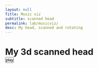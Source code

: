 ```yaml
---
layout: null
Title: Music viz
subtitle: scanned head
permalink: lab/musicviz/
desc: My head, scanned and rotating
---
```

<div id="controls">
<h1> My 3d scanned head</h1><input type="button" id="play" value="play" onclick="toggleanimation()">
</div>
<div id='WebGLCanvas' ></div>

<style type="text/css">
  * {
    margin:0;
    padding:0; } /* to remove the top and left whitespace */
  html, body
  {
    width:100%;
    height:100%;
  } /* just to be sure these are full screen*/
  #controls{
    z = 1;
  }
  WebGLCanvas { display:block; z-index: -1; background: #000FF;} /* To remove the scrollbars */
</style>
<script src="assets/js/three.min.js"> </script>
<script src="assets/js/OBJLoader.js"></script>
<script src="https://connect.soundcloud.com/sdk/sdk-3.1.2.js"></script>
<script>
  //TODO put a gif or webm here and move the visualizer to a separate page.
	var container;
  var camera, scene, renderer;
  var mouseX = 0, mouseY = 0;
  var windowHalfX = window.innerWidth / 2;
  var windowHalfY = window.innerHeight / 2;
  var analyser;
  var progressBar = document.createElement('div');
  var requestId,playing=false;
  var button = document.getElementById("play");
  var isInit = false;
  function toggleanimation(){
    if(!playing && !isInit) {
      button.value = "pause";
      isInit = true;
      playing = true;
      init();
      animate();
    }
    else if(!playing) {
      playing = true;
      animate();
      button.value = "play";

    }
    else {
      button.value = "pause";
      playing = false;

    }
  }
  function init() {


	  container = document.getElementById( 'WebGLCanvas' );

	  camera = new THREE.PerspectiveCamera(45, window.innerWidth / window.innerHeight, 1, 20000 );
	  camera.position.z = 10;
	  camera.position.x = 0;
	  camera.position.y = 0;
	  scene = new THREE.Scene();
	  var audiolistener = new THREE.AudioListener();
	  camera.add(audiolistener);
	  var sound = new THREE.Audio(audiolistener);
	  analyser = new THREE.AudioAnalyser(sound,32);
	  var audioloader = new THREE.AudioLoader();
	  audioloader.load('assets/audio/bensound-scifi.mp3',function(buffer){
		  sound.setBuffer(buffer);
		  sound.setLoop(false);
		  sound.setVolume(0.5);
		  sound.play();
	  });
	  geometry = new THREE.Geometry();

    for ( i = 0; i < 2000; i ++ ) {

      var vertex = new THREE.Vector3();
      vertex.x = Math.random() * 2000 - 1000;
      vertex.y = Math.random() * 2000 - 1000;
      vertex.z = Math.random() * 2000 - 1000;

      geometry.vertices.push( vertex );

    }

    parameters = [
      [ [1, 1, 0.5], 5 ],
      [ [0.95, 1, 0.5], 4 ],
      [ [0.90, 1, 0.5], 3 ],
      [ [0.85, 1, 0.5], 2 ],
      [ [0.80, 1, 0.5], 1 ]
    ];
    var materials= [];

    for ( i = 0; i < parameters.length; i ++ ) {

      color = parameters[i][0];
      size  = parameters[i][1];

      materials[i] = new THREE.PointsMaterial( { size: size } );

      particles = new THREE.Points( geometry, materials[i] );

      particles.rotation.x = Math.random() * 6;
      particles.rotation.y = Math.random() * 6;
      particles.rotation.z = Math.random() * 6;
      particles.name = "particles";
      scene.add( particles );
    }

    var sphere = new THREE.Mesh( new THREE.SphereGeometry( 5, 15, 15 ), new THREE.MeshBasicMaterial(0xff ));
    sphere.intensity = 10;
    sphere.position.set(0,0,0);
    sphere.material.transparent = true;
    sphere.material.opacity = 0.3;
    sphere.name = "sphere";
    scene.add(sphere);

	  var pointlight = new THREE.PointLight(0xA000ff,1,500);
	  pointlight.name = "light";
	  scene.add(pointlight);

    var manager = new THREE.LoadingManager();
    manager.onProgress = function ( item, loaded, total ) {
 				console.log( item, loaded, total );}




	  var onProgress = function ( xhr ) {
		  if ( xhr.lengthComputable ) {
			  var percentComplete = xhr.loaded / xhr.total * 100;
			  console.log( Math.round(percentComplete, 2) + '% downloaded' );
		  }
	  };
	  var onError = function ( xhr ) {
	  };
	  // load 3d model
	  var loader = new THREE.OBJLoader( manager);
	  loader.load( 'assets/models/model.obj', function ( object ) {
		  object.name = "head";
		  scene.add( object );
	  }, onProgress, onError );

	  renderer = new THREE.WebGLRenderer();
	  renderer.setPixelRatio( window.devicePixelRatio );
	  renderer.setSize( window.innerWidth, window.innerHeight );

	  container.appendChild( renderer.domElement );
	  document.addEventListener( 'mousemove', onDocumentMouseMove, false );

	  window.addEventListener( 'resize', onWindowResize, false );

  }
  function onWindowResize() {
	  windowHalfX = window.innerWidth / 2;
	  windowHalfY = window.innerHeight / 2;
	  camera.aspect = window.innerWidth / window.innerHeight;
	  camera.updateProjectionMatrix();
	  renderer.setSize( window.innerWidth, window.innerHeight );
  }
  function onDocumentMouseMove( event ) {
	  mouseX = ( event.clientX - windowHalfX ) / 2;
	  mouseY = ( event.clientY - windowHalfY ) / 2;
  }
  //
  function animate() {
    if(!playing) return;
	  requestId = requestAnimationFrame( animate );
	  render();
  }

  function render() {

	  var freq = analyser.getAverageFrequency()/256;
	  var freqData = analyser.getFrequencyData();
	  console.log(freqData);
	  var head = scene.getObjectByName('head',true);

	  head.rotation.z =freqData[6]/256;
	  var light = scene.getObjectByName('light',true);
	  light.intensity = freqData[3]/256*2;
	  head.rotation.y -=0.01;

	  var sphere = scene.getObjectByName('sphere',true);
	  sphere.material.opacity = freqData[2]/256;
	  sphere.material.color =new THREE.Color(freqData[1]/256, freqData[3]/256, freqData[5]/256);
	  sphere.rotation.z=(freqData[2]/256);
	  sphere.scale.x = freqData[5]/256;

	  //sphere.geometry.

	  var particles = scene.getObjectByName('particles',true);
	  particles.rotation.z = freqData[1]*10;
	  //particles.translateY(freq);
	  particles.intensity = freq*10;
	  console.log(head.rotation.y);
	  camera.lookAt(0,0,0);
	  renderer.render( scene, camera );
  }

  // function manipulate_vertices(){

  // 	var buffergeometry = scene.getObjectByName('head',true).children[0].geometry;
  // 	var position = buffergeometry.getAttribute('position');
  // 	for(var siz)
  // 		//get vertices from buffergeometry and change its positions

  // }
</script>
